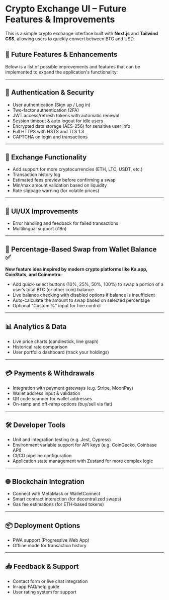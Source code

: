 # Crypto Exchange UI – Future Features & Improvements

This is a simple crypto exchange interface built with **Next.js** and **Tailwind CSS**, allowing users to quickly convert between BTC and USD.

## 🚀 Future Features & Enhancements

Below is a list of possible improvements and features that can be implemented to expand the application's functionality:

---

## 🔐 Authentication & Security

- User authentication (Sign up / Log in)
- Two-factor authentication (2FA)
- JWT access/refresh tokens with automatic renewal
- Session timeout & auto logout for idle users
- Encrypted data storage (AES-256) for sensitive user info
- Full HTTPS with HSTS and TLS 1.3
- CAPTCHA on login and transactions

---

## 🔄 Exchange Functionality

- Add support for more cryptocurrencies (ETH, LTC, USDT, etc.)
- Transaction history log
- Estimated fees preview before confirming a swap
- Min/max amount validation based on liquidity
- Rate slippage warning (for volatile prices)

---

## 🧾 UI/UX Improvements

- Error handling and feedback for failed transactions
- Multilingual support (i18n)

---

## 🧮 Percentage-Based Swap from Wallet Balance ✅

**New feature idea inspired by modern crypto platforms like Ka.app, CoinStats, and Coinmetro:**

- Add quick-select buttons (10%, 25%, 50%, 100%) to swap a portion of a user’s total BTC (or other coin) balance
- Live balance checking with disabled options if balance is insufficient
- Auto-calculate the amount to swap based on selected percentage
- Optional "Custom %" input for fine control

---

## 📊 Analytics & Data

- Live price charts (candlestick, line graph)
- Historical rate comparison
- User portfolio dashboard (track your holdings)

---

## 💳 Payments & Withdrawals

- Integration with payment gateways (e.g. Stripe, MoonPay)
- Wallet address input & validation
- QR code scanner for wallet addresses
- On-ramp and off-ramp options (buy/sell via fiat)

---

## 🛠 Developer Tools

- Unit and integration testing (e.g. Jest, Cypress)
- Environment variable support for API keys (e.g. CoinGecko, Coinbase API)
- CI/CD pipeline configuration
- Application state management with Zustand for more complex logic

---

## 🌐 Blockchain Integration

- Connect with MetaMask or WalletConnect
- Smart contract interaction (for decentralized swaps)
- Gas fee estimations (for ETH-based tokens)

---

## 📦 Deployment Options

- PWA support (Progressive Web App)
- Offline mode for transaction history

---

## 📥 Feedback & Support

- Contact form or live chat integration
- In-app FAQ/help guide
- User rating system for support
